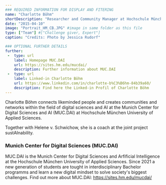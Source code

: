 ```yaml
---
### REQUIRED INFORMATION FOR DISPLAY AND FITERING
name: "Charlotte Böhm"
shortDescription: "Researcher and Community Manager at Hochschule München"
date: "2015-04-10"
image: "Portrait_HM_CB.JPG" #image in same folder as this file
type: ["Team"] #["Challenge giver, Expert"]
caption: "Credits: Photo by Jessica Rudorf"

### OPTIONAL FURTHER DETAILS
further:
 -  type: url
    label: Homepage MUC.DAI
    url: https://sites.hm.edu/mucdai/
    description: Further information about MUC.DAI 
 -  type: url
    label: Linked-in Charlotte Böhm
    url: https://www.linkedin.com/in/charlotte-b%C3%B6hm-84b39a60/
    description: Find here the Linked-in Profil of Charlotte Böhm
---
```


Charlotte Böhm connects likeminded people and creates communities and networks within the field of digital sciences and AI at the Munich Center for Digital Sciences and AI (MUC.DAI) at Hochschule München University of Applied Sciences. 

Together with Helene v. Schwichow, she is a coach at the joint project sustAInability. 

### Munich Center for Digital Sciences (MUC.DAI)

MUC.DAI is the Munich Center for Digital Sciences and Arfificial Intelligence at the Hochschule München University of Applied Sciences. Since 2021 a new generation of students are tought in interdisciplinary Bachelor programms and learn a new digital mindset to solve society's biggest challenges. 
Find out more about MUC.DAI: https://sites.hm.edu/mucdai/


